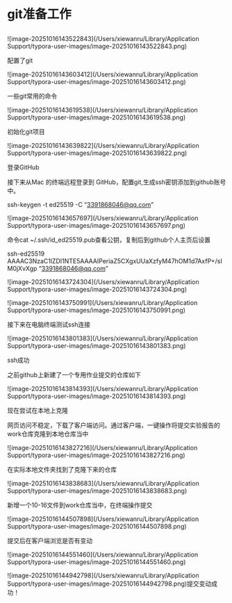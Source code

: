 # git准备工作

## 

![image-20251016143522843](/Users/xiewanru/Library/Application Support/typora-user-images/image-20251016143522843.png)

配置了git

![image-20251016143603412](/Users/xiewanru/Library/Application Support/typora-user-images/image-20251016143603412.png)

一些git常用的命令



![image-20251016143619538](/Users/xiewanru/Library/Application Support/typora-user-images/image-20251016143619538.png)

初始化git项目

![image-20251016143639822](/Users/xiewanru/Library/Application Support/typora-user-images/image-20251016143639822.png)

登录GitHub

接下来从Mac 的终端远程登录到 GitHub，配置git,生成ssh密钥添加到github账号中。

ssh-keygen -t ed25519 -C “3391868046@qq.com”

![image-20251016143657697](/Users/xiewanru/Library/Application Support/typora-user-images/image-20251016143657697.png)

命令cat ~/.ssh/id_ed25519.pub查看公钥，复制后到github个人主页后设置



ssh-ed25519 AAAAC3NzaC1lZDI1NTE5AAAAIPeriaZ5CXgxUUaXzfyM47hOM1d7AxfP+/sIM0jXvXgp “3391868046@qq.com”

![image-20251016143724304](/Users/xiewanru/Library/Application Support/typora-user-images/image-20251016143724304.png)

![image-20251016143750991](/Users/xiewanru/Library/Application Support/typora-user-images/image-20251016143750991.png)

接下来在电脑终端测试ssh连接

![image-20251016143801383](/Users/xiewanru/Library/Application Support/typora-user-images/image-20251016143801383.png)

ssh成功



之前github上新建了一个专用作业提交的仓库如下

![image-20251016143814393](/Users/xiewanru/Library/Application Support/typora-user-images/image-20251016143814393.png)

现在尝试在本地上克隆

网页访问不稳定，下载了客户端访问。通过客户端，一键操作将提交实验报告的work仓库克隆到本地仓库当中

![image-20251016143827216](/Users/xiewanru/Library/Application Support/typora-user-images/image-20251016143827216.png)

在实际本地文件夹找到了克隆下来的仓库

![image-20251016143838683](/Users/xiewanru/Library/Application Support/typora-user-images/image-20251016143838683.png)

新增一个10-16文件到work仓库当中，在终端操作提交

![image-20251016144507898](/Users/xiewanru/Library/Application Support/typora-user-images/image-20251016144507898.png)

提交后在客户端浏览是否有变动

![image-20251016144551460](/Users/xiewanru/Library/Application Support/typora-user-images/image-20251016144551460.png)

![image-20251016144942798](/Users/xiewanru/Library/Application Support/typora-user-images/image-20251016144942798.png)提交变动成功！
